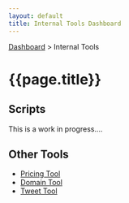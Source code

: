 ```yaml
---
layout: default
title: Internal Tools Dashboard
---
```


[Dashboard](/tools/dashboard) > Internal Tools

# {{page.title}}

## Scripts

This is a work in progress....

## Other Tools 

- [Pricing Tool](/tools/pricing)
- [Domain Tool](/tools/domains)
- [Tweet Tool](/tools/tweets)